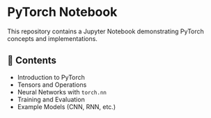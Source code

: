 

# PyTorch Notebook

This repository contains a Jupyter Notebook demonstrating PyTorch concepts and implementations.

## 📌 Contents
- Introduction to PyTorch
- Tensors and Operations
- Neural Networks with `torch.nn`
- Training and Evaluation
- Example Models (CNN, RNN, etc.)
